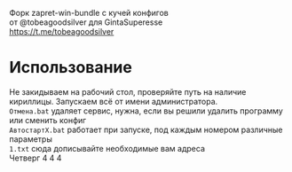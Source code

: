  Форк zapret-win-bundle с кучей конфигов  
 от @tobeagoodsilver для GintaSuperesse  
 https://t.me/tobeagoodsilver 
 
 # Использование 
 Не закидываем на рабочий стол, проверяйте путь на наличие кириллицы. Запускаем всё от имени администратора.  
 `Отмена.bat` удаляет сервис, нужна, если вы решили удалить программу или сменить конфиг  
 `АвтостартX.bat` работает при запуске, под каждым номером различные параметры  
 `1.txt` сюда дописывайте необходимые вам адреса  
  Четверг 4 4 4   
